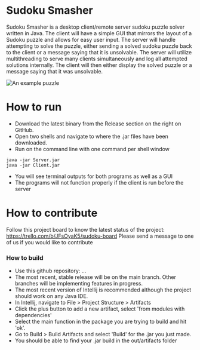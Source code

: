 # Sudoku Smasher
Sudoku Smasher is a desktop client/remote server sudoku puzzle solver written in Java. The client will have a simple GUI that mirrors the layout of a Sudoku puzzle and allows for easy user input. The server will handle attempting to solve the puzzle, either sending a solved sudoku puzzle back to the client or a message saying that it is unsolvable. The server will utilize multithreading to serve many clients simultaneously and log all attempted solutions internally. The client will then either display the solved puzzle or a message saying that it was unsolvable. 

![An example puzzle](https://cdn.britannica.com/42/97142-131-E3E24AA5/sudoku-puzzle-games.jpg?q=60)

# How to run   
- Download the latest binary from the Release section on the right on GitHub.  
- Open two shells and navigate to where the .jar files have been downloaded.
- Run on the command line with one command per shell window
```
java -jar Server.jar
java -jar Client.jar  
```
- You will see terminal outputs for both programs as well as a GUI
- The programs will not function properly if the client is run before the server

# How to contribute
Follow this project board to know the latest status of the project: https://trello.com/b/JFsOyaK5/sudoku-board
Please send a message to one of us if you would like to contribute

### How to build
- Use this github repository: ... 
- The most recent, stable release will be on the main branch. Other branches will be implementing features in progress.
- The most recent version of Intellij is recommended although the project should work on any Java IDE.
- In Intellij, navigate to File > Project Structure > Artifacts
- Click the plus button to add a new artifact, select 'from modules with dependencies'
- Select the main function in the package you are trying to build and hit 'ok'.
- Go to Build > Build Artifacts and select 'Build' for the .jar you just made.
- You should be able to find your .jar build in the out/artifacts folder
